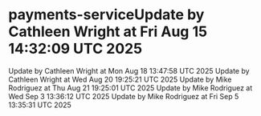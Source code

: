 # payments-serviceUpdate by Cathleen Wright at Fri Aug 15 14:32:09 UTC 2025
Update by Cathleen Wright at Mon Aug 18 13:47:58 UTC 2025
Update by Cathleen Wright at Wed Aug 20 19:25:21 UTC 2025
Update by Mike Rodriguez at Thu Aug 21 19:25:01 UTC 2025
Update by Mike Rodriguez at Wed Sep  3 13:36:12 UTC 2025
Update by Mike Rodriguez at Fri Sep  5 13:35:31 UTC 2025
